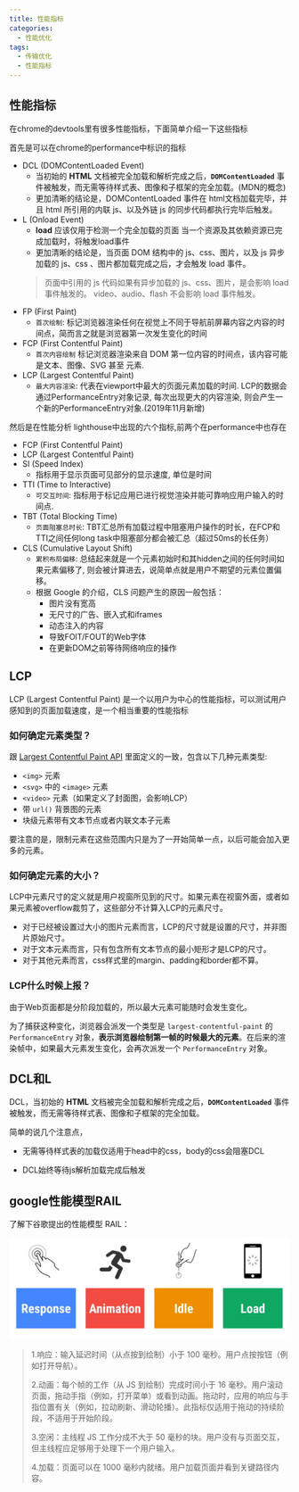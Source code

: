 ```yaml
---
title: 性能指标
categories: 
  - 性能优化
tags: 
  - 传输优化
  - 性能指标
---
```


## 性能指标

在chrome的devtools里有很多性能指标，下面简单介绍一下这些指标

首先是可以在chrome的performance中标识的指标

- DCL (DOMContentLoaded Event)
  - 当初始的 **HTML** 文档被完全加载和解析完成之后，**`DOMContentLoaded`** 事件被触发，而无需等待样式表、图像和子框架的完全加载。(MDN的概念)
  - 更加清晰的结论是，DOMContentLoaded 事件在 html文档加载完毕，并且 html 所引用的内联 js、以及外链 js 的同步代码都执行完毕后触发。
- L (Onload Event)
  - **load** 应该仅用于检测一个完全加载的页面 当一个资源及其依赖资源已完成加载时，将触发load事件
  - 更加清晰的结论是，当页面 DOM 结构中的 js、css、图片，以及 js 异步加载的 js、css 、图片都加载完成之后，才会触发 load 事件。
  > 页面中引用的 js 代码如果有异步加载的 js、css、图片，是会影响 load 事件触发的。
video、audio、flash 不会影响 load 事件触发。
- FP (First Paint)
  - `首次绘制`: 标记浏览器渲染任何在视觉上不同于导航前屏幕内容之内容的时间点，简而言之就是浏览器第一次发生变化的时间
- FCP (First Contentful Paint)
  - `首次内容绘制` 标记浏览器渲染来自 DOM 第一位内容的时间点，该内容可能是文本、图像、SVG 甚至 元素.
- LCP (Largest Contentful Paint)
  - `最大内容渲染`: 代表在viewport中最大的页面元素加载的时间. LCP的数据会通过PerformanceEntry对象记录, 每次出现更大的内容渲染, 则会产生一个新的PerformanceEntry对象.(2019年11月新增)

然后是在性能分析 lighthouse中出现的六个指标,前两个在performance中也存在

- FCP (First Contentful Paint)
- LCP (Largest Contentful Paint)
- SI (Speed Index)
  - 指标用于显示页面可见部分的显示速度, 单位是时间
- TTI (Time to Interactive)
  - `可交互时间`: 指标用于标记应用已进行视觉渲染并能可靠响应用户输入的时间点.
- TBT (Total Blocking Time)
  - `页面阻塞总时长`: TBT汇总所有加载过程中阻塞用户操作的时长，在FCP和TTI之间任何long task中阻塞部分都会被汇总（超过50ms的长任务）
- CLS (Cumulative Layout Shift)
  - `累积布局偏移`: 总结起来就是一个元素初始时和其hidden之间的任何时间如果元素偏移了, 则会被计算进去，说简单点就是用户不期望的元素位置偏移。
  - 根据 Google 的介绍，CLS 问题产生的原因一般包括：
    - 图片没有宽高
    - 无尺寸的广告、嵌入式和iframes
    - 动态注入的内容
    - 导致FOIT/FOUT的Web字体
    - 在更新DOM之前等待网络响应的操作

## LCP

LCP (Largest Contentful Paint) 是一个以用户为中心的性能指标，可以测试用户感知到的页面加载速度，是一个相当重要的性能指标

### 如何确定元素类型？

跟 [Largest Contentful Paint API](https://link.zhihu.com/?target=https%3A//wicg.github.io/largest-contentful-paint/) 里面定义的一致，包含以下几种元素类型:

- `<img>` 元素
- `<svg>` 中的 `<image>` 元素
- `<video>` 元素（如果定义了封面图，会影响LCP）
- 带 `url()` 背景图的元素
- 块级元素带有文本节点或者内联文本子元素

要注意的是，限制元素在这些范围内只是为了一开始简单一点，以后可能会加入更多的元素。

### 如何确定元素的大小？

LCP中元素尺寸的定义就是用户视窗所见到的尺寸。如果元素在视窗外面，或者如果元素被overflow裁剪了，这些部分不计算入LCP的元素尺寸。

- 对于已经被设置过大小的图片元素而言，LCP的尺寸就是设置的尺寸，并非图片原始尺寸。
- 对于文本元素而言，只有包含所有文本节点的最小矩形才是LCP的尺寸。
- 对于其他元素而言，css样式里的margin、padding和border都不算。

### LCP什么时候上报？

由于Web页面都是分阶段加载的，所以最大元素可能随时会发生变化。

为了捕获这种变化，浏览器会派发一个类型是 `largest-contentful-paint` 的 `PerformanceEntry` 对象，**表示浏览器绘制第一帧的时候最大的元素**。在后来的渲染帧中，如果最大元素发生变化，会再次派发一个 `PerformanceEntry` 对象。

## DCL和L

DCL，当初始的 **HTML** 文档被完全加载和解析完成之后，**`DOMContentLoaded`** 事件被触发，而无需等待样式表、图像和子框架的完全加载。

简单的说几个注意点，

- 无需等待样式表的加载仅适用于head中的css，body的css会阻塞DCL

- DCL始终等待js解析加载完成后触发

## google性能模型RAIL

了解下谷歌提出的性能模型 RAIL：



![图片](性能指标/640.webp)


> 1.响应：输入延迟时间（从点按到绘制）小于 100 毫秒。用户点按按钮（例如打开导航）。
>
> 2.动画：每个帧的工作（从 JS 到绘制）完成时间小于 16 毫秒。用户滚动页面，拖动手指（例如，打开菜单）或看到动画。拖动时，应用的响应与手指位置有关（例如，拉动刷新、滑动轮播）。此指标仅适用于拖动的持续阶段，不适用于开始阶段。
>
> 3.空闲：主线程 JS 工作分成不大于 50 毫秒的块。用户没有与页面交互，但主线程应足够用于处理下一个用户输入。
>
> 4.加载：页面可以在 1000 毫秒内就绪。用户加载页面并看到关键路径内容。
